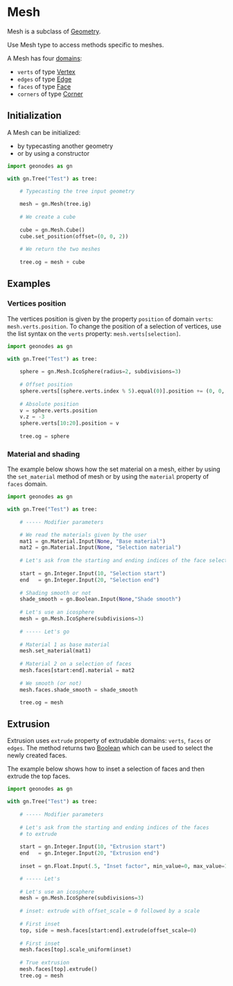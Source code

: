 # Mesh

Mesh is a subclass of [Geometry](Geometry.md).

Use Mesh type to access methods specific to meshes.

A Mesh has four [domains](domain.md):
- `verts` of type [Vertex](Vertex.md)
- `edges` of type [Edge](Edge.md)
- `faces` of type [Face](Face.md)
- `corners` of type [Corner](Corner.md)

## Initialization

A Mesh can be initialized:
- by typecasting another geometry
- or by using a constructor

```python
import geonodes as gn

with gn.Tree("Test") as tree:

    # Typecasting the tree input geometry
    
    mesh = gn.Mesh(tree.ig)
    
    # We create a cube
    
    cube = gn.Mesh.Cube()
    cube.set_position(offset=(0, 0, 2))
    
    # We return the two meshes
    
    tree.og = mesh + cube
```

## Examples

### Vertices position

The vertices position is given by the property `position` of domain `verts`: `mesh.verts.position`.
To change the position of a selection of vertices, use the list syntax on the `verts` property: `mesh.verts[selection]`.

```python
import geonodes as gn

with gn.Tree("Test") as tree:
    
    sphere = gn.Mesh.IcoSphere(radius=2, subdivisions=3)
    
    # Offset position
    sphere.verts[(sphere.verts.index % 5).equal(0)].position += (0, 0, 1)
    
    # Absolute position
    v = sphere.verts.position
    v.z = -3
    sphere.verts[10:20].position = v
    
    tree.og = sphere
```

### Material and shading

The example below shows how the set material on a mesh, either by using the `set_material` method of mesh or
by using the `material` property of `faces` domain.

```python
import geonodes as gn

with gn.Tree("Test") as tree:
    
    # ----- Modifier parameters

    # We read the materials given by the user
    mat1 = gn.Material.Input(None, "Base material")
    mat2 = gn.Material.Input(None, "Selection material")
    
    # Let's ask from the starting and ending indices of the face selection
    
    start = gn.Integer.Input(10, "Selection start")
    end   = gn.Integer.Input(20, "Selection end")
    
    # Shading smooth or not
    shade_smooth = gn.Boolean.Input(None,"Shade smooth")
    
    # Let's use an icosphere
    mesh = gn.Mesh.IcoSphere(subdivisions=3)
    
    # ----- Let's go
    
    # Material 1 as base material
    mesh.set_material(mat1)
    
    # Material 2 on a selection of faces
    mesh.faces[start:end].material = mat2
    
    # We smooth (or not)
    mesh.faces.shade_smooth = shade_smooth

    tree.og = mesh
```

## Extrusion

Extrusion uses `extrude` property of extrudable domains: `verts`, `faces` or `edges`. The method returns two [Boolean](Boolean.md)
which can be used to select the newly created faces.

The example below shows how to inset a selection of faces and then extrude the top faces.


```python
import geonodes as gn

with gn.Tree("Test") as tree:
    
    # ----- Modifier parameters
    
    # Let's ask from the starting and ending indices of the faces
    # to extrude
    
    start = gn.Integer.Input(10, "Extrusion start")
    end   = gn.Integer.Input(20, "Extrusion end")
    
    inset = gn.Float.Input(.5, "Inset factor", min_value=0, max_value=1)

    # ----- Let's
    
    # Let's use an icosphere
    mesh = gn.Mesh.IcoSphere(subdivisions=3)
    
    # inset: extrude with offset_scale = 0 followed by a scale
    
    # First inset
    top, side = mesh.faces[start:end].extrude(offset_scale=0)
    
    # First inset
    mesh.faces[top].scale_uniform(inset)
    
    # True extrusion
    mesh.faces[top].extrude()
    tree.og = mesh
```






    
    
    
    


